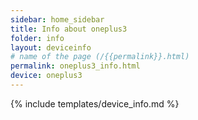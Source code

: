 ```yaml
---
sidebar: home_sidebar
title: Info about oneplus3
folder: info
layout: deviceinfo
# name of the page (/{{permalink}}.html)
permalink: oneplus3_info.html
device: oneplus3
---
```

{% include templates/device_info.md %}
